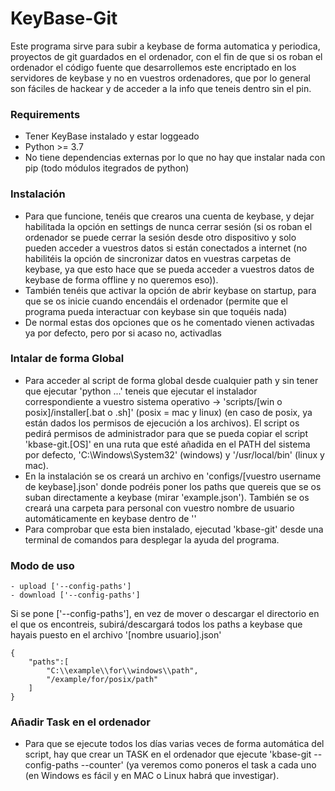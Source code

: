 # KeyBase-Git

Este programa sirve para subir a keybase de forma automatica y periodica, proyectos de git guardados en el ordenador,
con el fin de que si os roban el ordenador el código fuente que desarrollemos este encriptado en los servidores de keybase y no en vuestros ordenadores, que por lo general son fáciles de hackear y de acceder a la info que teneis dentro sin el pin.

### Requirements
- Tener KeyBase instalado y estar loggeado
- Python >= 3.7
- No tiene dependencias externas por lo que no hay que instalar nada con pip (todo módulos itegrados de python)

### Instalación
- Para que funcione, tenéis que crearos una cuenta de keybase, y dejar habilitada la opción en settings de nunca cerrar sesión (si os roban el ordenador se puede cerrar la sesión desde otro dispositivo y solo pueden acceder a vuestros datos si están conectados a internet (no habilitéis la opción de sincronizar datos en vuestras carpetas de keybase, ya que esto hace que se pueda acceder a vuestros datos de keybase de forma offline y no queremos eso)).
- También tenéis que activar la opción de abrir keybase on startup, para que se os inicie cuando encendáis el ordenador (permite que el programa pueda interactuar con keybase sin que toquéis nada)
- De normal estas dos opciones que os he comentado vienen activadas ya por defecto, pero por si acaso no, activadlas

### Intalar de forma Global 
- Para acceder al script de forma global desde cualquier path y sin tener que ejecutar 'python ...' teneis que ejecutar el instalador correspondiente a vuestro sistema operativo -> 'scripts/[win o posix]/installer[.bat o .sh]' (posix = mac y linux) (en caso de posix, ya están dados los permisos de ejecución a los archivos). El script os pedirá permisos de administrador para que se pueda copiar el script 'kbase-git.[OS]' en una ruta que esté añadida en el PATH del sistema por defecto, 'C:\Windows\System32' (windows) y '/usr/local/bin' (linux y mac).
- En la instalación se os creará un archivo en 'configs/[vuestro username de keybase].json' donde podréis poner los paths que quereis que se os suban directamente a keybase (mirar 'example.json'). También se os creará una carpeta para personal con vuestro nombre de usuario automáticamente en keybase dentro de ''
- Para comprobar que esta bien instalado, ejecutad 'kbase-git' desde una terminal de comandos para desplegar la ayuda del programa.

### Modo de uso
    - upload ['--config-paths']
    - download ['--config-paths']
Si se pone ['--config-paths'], en vez de mover o descargar el directorio en el que os encontreis, subirá/descargará todos los paths a keybase que hayais puesto en el archivo '[nombre usuario].json'
```
{
    "paths":[
        "C:\\example\\for\\windows\\path",
        "/example/for/posix/path"
    ]
}
```

### Añadir Task en el ordenador
- Para que se ejecute todos los días varias veces de forma automática del script, hay que crear un TASK en el ordenador que ejecute 'kbase-git --config-paths --counter' (ya veremos como poneros el task a cada uno (en Windows es fácil y en MAC o Linux habrá que investigar).